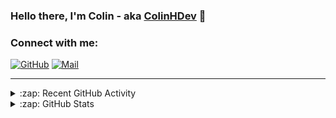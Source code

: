 ### Hello there, I'm Colin - aka [ColinHDev](https://github.com/ColinHDev) 👋

### Connect with me:

<a href="https://github.com/ColinHDev"><img src="https://img.icons8.com/bubbles/60/000000/github.png" alt="GitHub"/></a>
<a href="mailto:colinheidfeld@gmail.com"><img src="https://img.icons8.com/bubbles/60/000000/gmail-new.png" alt="Mail"/></a>


---


<details>
  <summary>:zap: Recent GitHub Activity</summary>

<!--START_SECTION:activity-->
1. 🗣 Commented on [#2042](https://github.com/OpenEnergyPlatform/ontology/pull/2042#issuecomment-2876025926) in [OpenEnergyPlatform/ontology](https://github.com/OpenEnergyPlatform/ontology)
2. 🗣 Commented on [#2042](https://github.com/OpenEnergyPlatform/ontology/pull/2042#issuecomment-2875897101) in [OpenEnergyPlatform/ontology](https://github.com/OpenEnergyPlatform/ontology)
3. 🗣 Commented on [#2042](https://github.com/OpenEnergyPlatform/ontology/pull/2042#issuecomment-2875546877) in [OpenEnergyPlatform/ontology](https://github.com/OpenEnergyPlatform/ontology)
4. 🗣 Commented on [#2054](https://github.com/OpenEnergyPlatform/ontology/pull/2054#issuecomment-2875433788) in [OpenEnergyPlatform/ontology](https://github.com/OpenEnergyPlatform/ontology)
5. 🗣 Commented on [#2050](https://github.com/OpenEnergyPlatform/ontology/pull/2050#issuecomment-2875370878) in [OpenEnergyPlatform/ontology](https://github.com/OpenEnergyPlatform/ontology)
6. 🗣 Commented on [#8](https://github.com/MGlauer/web-fitch/issues/8#issuecomment-2864498646) in [MGlauer/web-fitch](https://github.com/MGlauer/web-fitch)
7. ❗ Opened issue [#8](https://github.com/MGlauer/web-fitch/issues/8) in [MGlauer/web-fitch](https://github.com/MGlauer/web-fitch)
8. ❗ Opened issue [#7](https://github.com/MGlauer/web-fitch/issues/7) in [MGlauer/web-fitch](https://github.com/MGlauer/web-fitch)
9. 🗣 Commented on [#5](https://github.com/MGlauer/web-fitch/issues/5#issuecomment-2864255829) in [MGlauer/web-fitch](https://github.com/MGlauer/web-fitch)
10. 🗣 Commented on [#2043](https://github.com/OpenEnergyPlatform/ontology/pull/2043#issuecomment-2848874757) in [OpenEnergyPlatform/ontology](https://github.com/OpenEnergyPlatform/ontology)
<!--END_SECTION:activity-->

</details>

<details>
  <summary>:zap: GitHub Stats</summary>

  <img alt="ColinHDev's GitHub Stats" src="https://github-readme-stats.vercel.app/api?username=ColinHDev&theme=dark&count_private=true&show_icons=true&hide_rank=true&include_all_commits=true" />
  <img alt="ColinHDev's GitHub Stats" src="https://github-readme-stats.vercel.app/api/top-langs/?username=ColinHDev&theme=dark&show_icons=true" />
  <img alt="ColinHDev's GitHub Stats" src="https://github-profile-trophy.vercel.app/?username=ColinHDev&theme=darkhub" />

</details>
